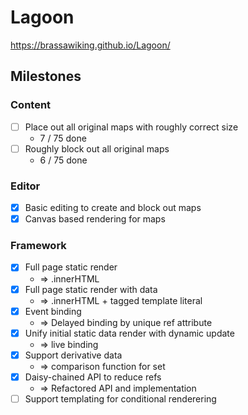 # Lagoon

https://brassawiking.github.io/Lagoon/

## Milestones

### Content
- [ ] Place out all original maps with roughly correct size
  - 7 / 75 done
- [ ] Roughly block out all original maps 
  - 6 / 75 done

### Editor
- [x] Basic editing to create and block out maps
- [x] Canvas based rendering for maps

### Framework
- [x] Full page static render
  - => .innerHTML
- [x] Full page static render with data 
  - => .innerHTML + tagged template literal
- [x] Event binding 
  - => Delayed binding by unique ref attribute
- [x] Unify initial static data render with dynamic update 
  - => live binding
- [x] Support derivative data 
  - => comparison function for set
- [x] Daisy-chained API to reduce refs 
  - => Refactored API and implementation
- [ ] Support templating for conditional renderering